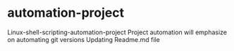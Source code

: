# automation-project
Linux-shell-scripting-automation-project
Project automation will emphasize on automating git versions 
Updating Readme.md file
